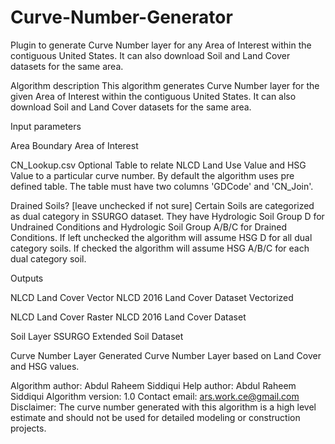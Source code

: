# Curve-Number-Generator
Plugin to generate Curve Number layer for any Area of Interest within the contiguous United States. It can also download Soil and Land Cover datasets for the same area.

Algorithm description
This algorithm generates Curve Number layer for the given Area of Interest within the contiguous United States. It can also download Soil and Land Cover datasets for the same area.

Input parameters

Area Boundary
Area of Interest

CN_Lookup.csv
Optional Table to relate NLCD Land Use Value and HSG Value to a particular curve number. By default the algorithm uses pre defined table. The table must have two columns 'GDCode' and 'CN_Join'.

Drained Soils? [leave unchecked if not sure]
Certain Soils are categorized as dual category in SSURGO dataset. They have Hydrologic Soil Group D for Undrained Conditions and Hydrologic Soil Group A/B/C for Drained Conditions. If left unchecked the algorithm will assume HSG D for all dual category soils.  If checked the algorithm will assume HSG A/B/C for each dual category soil.

Outputs

NLCD Land Cover Vector
NLCD 2016 Land Cover Dataset Vectorized

NLCD Land Cover Raster
NLCD 2016 Land Cover Dataset

Soil Layer
SSURGO Extended Soil Dataset 

Curve Number Layer
Generated Curve Number Layer based on Land Cover and HSG values.


Algorithm author: Abdul Raheem Siddiqui
Help author: Abdul Raheem Siddiqui
Algorithm version: 1.0
Contact email: ars.work.ce@gmail.com
Disclaimer: The curve number generated with this algorithm is a high level estimate and should not be used for detailed modeling or construction projects.
